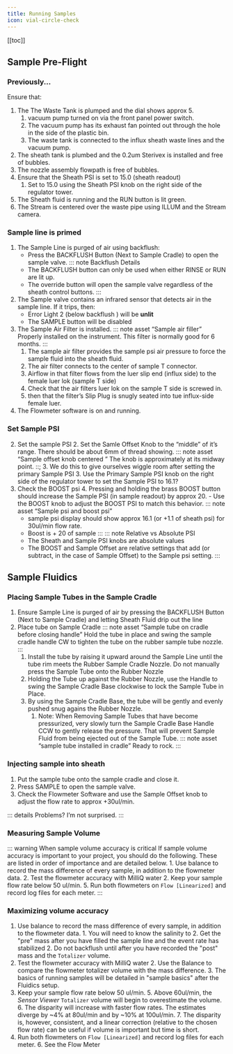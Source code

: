 ```yaml
---
title: Running Samples
icon: vial-circle-check
---
```




<!-- Reference Links -->
<!-- Usage -->
<!-- [img-label]: ./assets/filename.png -->
<!-- ![Caption Text][img-label] -->
<!-- Assets -->

<!-- URLs -->

<!-- End Ref Links -->


[[toc]]

## Sample Pre-Flight

### Previously...

Ensure that:
1.  The The Waste Tank is plumped and the dial shows approx 5.
    1.  vacuum pump turned on via the front panel power switch.
    1.  The vacuum pump has its exhaust fan pointed out through the hole in the side of the plastic bin.
    1.  The waste tank is connected to the influx sheath waste lines and the vacuum pump.
2.  The sheath tank is plumbed and the 0.2um Sterivex is installed and free of bubbles.
3.  The nozzle assembly flowpath is free of bubbles.
3.  Ensure that the Sheath PSI is set to 15.0 (sheath readout)
    1.  Set to 15.0 using the Sheath PSI knob on the right side of the regulator tower.
2.  The Sheath fluid is running and the RUN button is lit green.
3.  The Stream is centered over the waste pipe using ILLUM and the Stream camera.

### Sample line is primed

1.  The Sample Line is purged of air using backflush:
    -   Press the BACKFLUSH Button (Next to Sample Cradle) to open the sample valve.
    ::: note Backflush Details
    -   The BACKFLUSH button can only be used when either RINSE or RUN are lit up. 
    -   The override button will open the sample valve regardless of the sheath control buttons.
    :::
3.  The Sample valve contains an infrared sensor that detects air in the sample line. If it trips, then:
    -   Error Light 2 (below backflush ) will be **unlit**
    -   The SAMPLE button will be disabled 
4.  The Sample Air Filter is installed.
    ::: note asset “Sample air filler”
    Properly installed on the instrument. This filter is normally good for 6 months.
    :::
    1.  The sample air filter provides the sample psi air pressure to force the sample fluid into the sheath fluid. 
    6.  The air filter connects to the center of sample T connector. 
    7.  Airflow in that filter flows from the luer slip end (influx side) to the female luer lok (sample T side)
    8.  Check that the air filters luer lok on the sample T side is screwed in.
    9.  then that the filter’s Slip Plug is snugly seated into tue influx-side female luer.
1.  The Flowmeter software is on and running.

### Set Sample PSI

2.  Set the sample PSI
    2.  Set the Samle Offset Knob to the “middle” of it’s range. There should be about 6mm of thread showing.
        ::: note asset “Sample offset knob centered ”
        The knob is approximately at its midway point.
        ::;
        3.  We do this to give ourselves wiggle room after setting the primary Sample PSI
    3.  Use the Primary Sample PSI knob on the right side of the regulator tower to set the Sample PSI to 16.1?
4.  Check the BOOST psi
    4.  Pressing and holding the brass BOOST button should increase the Sample PSI (in sample readout) by approx 20. 
        -   Use the BOOST knob to adjust the BOOST PSI to match this behavior.
    ::: note asset “Sample psi and boost psi”
    -   sample psi display should show approx 16.1 (or +1.1 of sheath psi) for 30ul/min flow rate.
    -   Boost is + 20 of sample
    :::
    ::: note Relative vs Absolute PSI
    -   The Sheath and Sample PSI knobs are absolute values
    -   The BOOST and Sample Offset are relative settings that add (or subtract, in the case of Sample Offset) to the Sample psi setting.
    :::



## Sample Fluidics

### Placing Sample Tubes in the Sample Cradle

1.  Ensure Sample Line is purged of air by pressing the BACKFLUSH Button (Next to Sample Cradle) and letting Sheath Fluid drip out the line
3.  Place tube on Sample Cradle
    ::: note asset “Sample tube on cradle before closing handle”
    Hold the tube in place and swing the sample cradle handle CW to tighten the tube on the rubber sample tube nozzle.
    :::
    1.  Install the tube by raising it upward around the Sample Line until the tube rim meets the Rubber Sample Cradle Nozzle. Do not manually press the Sample Tube onto the Rubber Nozzle
    2.  Holding the Tube up against the Rubber Nozzle, use the Handle to swing the Sample Cradle Base clockwise to lock the Sample Tube in Place.
    3.  By using the Sample Cradle Base, the tube will be gently and evenly pushed snug agains the Rubber Nozzle.
        1.  Note: When Removing Sample Tubes that have become pressurized, very slowly turn the Sample Cradle Base Handle CCW to gently release the pressure. That will prevent Sample Fluid from being ejected out of the Sample Tube.
    ::: note asset “sample tube installed in cradle”
    Ready to rock.
    :::

### Injecting sample into sheath

1.  Put the sample tube onto the sample cradle and close it.
2.  Press SAMPLE to open the sample valve.
3.  Check the Flowmeter Software and use the Sample Offset knob to adjust the flow rate to approx +30ul/min. 

::: details Problems? 
I’m not surprised.
:::

### Measuring Sample Volume

::: warning When sample volume accuracy is critical
If sample volume accuracy is important to your project, you should do the following. These are listed in order of importance and are detailed below.
    1.  Use balance to record the mass difference of every sample, in addition to the flowmeter data.
    2.  Test the flowmeter accuracy with MilliQ water
    2.  Keep your sample flow rate below 50 ul/min. 
    5.  Run both flowmeters on `Flow [Linearized]` and record log files for each meter.
:::

### Maximizing volume accuracy

1.  Use balance to record the mass difference of every sample, in addition to the flowmeter data.
		1.  You will need to know the salinity to 
		2.  Get the "pre" mass after you have filled the sample line and the event rate has stabilized
		2.  Do not backflush until after you have recorded the "post" mass and the `Totalizer` volume.
2.  Test the flowmeter accuracy with MilliQ water
    2.  Use the Balance to compare the flowmeter totalizer volume with the mass difference.
    3.  The basics of running samples will be detailed in "sample basics" after the Fluidics setup.
2.  Keep your sample flow rate below 50 ul/min. 
    5.  Above 60ul/min, the *Sensor Viewer* `Totalizer` volume will begin to overestimate the volume. 
    6.  The disparity will increase with faster flow rates. The estimates diverge by ~4% at 80ul/min and by ~10% at 100ul/min.
    7.  The disparity is, however, consistent, and a linear correction (relative to the chosen flow rate) can be useful if volume is important but time is short.
5.  Run both flowmeters on `Flow [Linearized]` and record log files for each meter. 
		6.  See the Flow Meter


